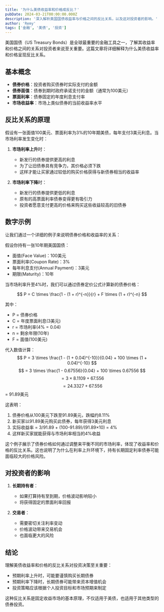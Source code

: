 ```yaml
---
title: '为什么美债收益率和价格成反比？'
pubDate: 2024-03-21T00:00:00.000Z
description: '深入解析美国国债收益率与价格之间的反比关系，以及这对投资者的影响。'
author: 'Remy'
tags: ['金融', '美债', '投资']
---
```




美国国债（US Treasury Bonds）是全球最重要的金融工具之一，了解其收益率和价格之间的关系对投资者来说至关重要。这篇文章将详细解释为什么美债收益率和价格呈现反比关系。

## 基本概念

- **债券价格**：投资者购买债券时实际支付的金额
- **债券面值**：债券到期时政府承诺支付的金额（通常为100美元）
- **票面利率**：债券固定的年度利息支付率
- **市场收益率**：市场上类似债券的当前收益率水平

## 反比关系的原理

假设有一张面值100美元、票面利率为3%的10年期美债，每年支付3美元利息。当市场利率发生变化时：

1. **市场利率上升**时：
   - 新发行的债券提供更高的利息
   - 为了让旧债券具有竞争力，其价格必须下跌
   - 这样才能让买家通过较低的购买价格获得与新债券相当的收益率

2. **市场利率下降**时：
   - 新发行的债券提供更低的利息
   - 原有的高票面利率债券变得更有吸引力
   - 投资者愿意支付更高的价格来购买这些收益较高的旧债券

## 数字示例
让我们通过一个详细的例子来说明债券价格和收益率的关系：

假设你持有一张10年期美国国债：
- 面值(Face Value)：100美元
- 票面利率(Coupon Rate)：3%
- 每年利息支付(Annual Payment)：3美元
- 期限(Maturity)：10年

当市场利率升至4%时，我们可以通过债券定价公式计算新的债券价格：

$$ P = C \times \frac{1 - (1 + r)^{-n}}{r} + F \times (1 + r)^{-n} $$

其中：
- P = 债券价格
- C = 年度票面利息(3美元)
- r = 市场利率(4% = 0.04)
- n = 剩余年限(10年)
- F = 面值(100美元)

代入数值计算：
$$ P = 3 \times \frac{1 - (1 + 0.04)^{-10}}{0.04} + 100 \times (1 + 0.04)^{-10} $$
$$ = 3 \times \frac{1 - 0.67556}{0.04} + 100 \times 0.67556 $$
$$ = 3 \times 8.1109 + 67.556 $$
$$ = 24.3327 + 67.556 $$
  = 91.89美元

这表明：
1. 债券价格从100美元下跌至91.89美元，跌幅约8.11%
2. 新买家以91.89美元购买此债券，每年获得3美元利息
3. 实际收益率 = 3/91.89 + (100-91.89)/(91.89×10) = 4%
4. 这样新买家就能获得与市场利率相当的4%收益

这个例子展示了债券价格如何通过调整来平衡不同的市场利率，体现了收益率和价格的反比关系。这也说明了为什么在利率上升环境下，持有长期固定利率债券可能面临较大的价格风险。

## 对投资者的影响

1. **长期持有者**：
   - 如果打算持有至到期，价格波动影响较小
   - 将获得固定的票面利率回报

2. **交易者**：
   - 需要密切关注利率变动
   - 价格波动带来交易机会
   - 也面临更大的风险

## 结论

理解美债收益率和价格的反比关系对投资决策至关重要：
- 预期利率上升时，可能要谨慎购买长期债券
- 预期利率下降时，长期债券可能带来资本增值机会
- 投资策略应该根据个人投资目标和市场预期来制定

这种反比关系是固定收益市场的基本原理，不仅适用于美债，也适用于其他类型的债券投资。 

